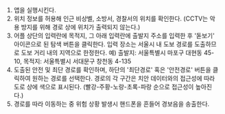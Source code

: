 1. 앱을 실행시킨다.
2. 위치 정보를 허용해 인근 비상벨, 소방서, 경찰서의 위치를 확인한다. (CCTV는 악용 방지를 위해 경로 상에 위치가 출력되지 않는다.)
3. 어플 상단의 입력란에 목적지, 그 아래 입력란에 출발지 주소를 입력한 후 '돋보기' 아이콘으로 된 탐색 버튼을 클릭한다. 입력 장소는 서울시 내 도보 경로를 도출하므로 도보 거리 내의 지역으로 한정한다.
   예) 출발지: 서울특별시 마포구 대현동 45-10, 목적지: 서울특별시 서대문구 창천동 4-135
4. 도출된 안전 및 최단 경로를 확인하며, 하단의 '최단경로' 혹은 '안전경로' 버튼을 클릭하여 원하는 경로를 선택한다.
   경로의 각 구간은 치안 데이터와의 접근성에 따라 도로 상에 색으로 표시된다. (빨강-주황-노랑-초록-파랑 순으로 접근성이 높아진다.) 
5. 경로를 따라 이동하는 중 위험 상황 발생시 핸드폰을 흔들어 경보음을 송출한다.
